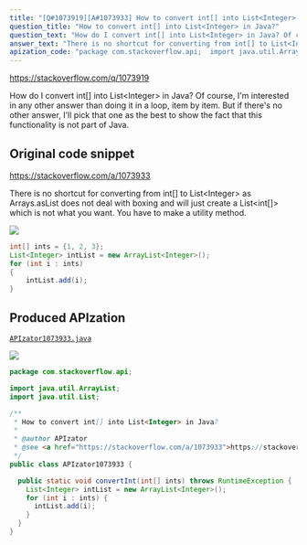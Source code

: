 ```yaml
---
title: "[Q#1073919][A#1073933] How to convert int[] into List<Integer> in Java?"
question_title: "How to convert int[] into List<Integer> in Java?"
question_text: "How do I convert int[] into List<Integer> in Java? Of course, I'm interested in any other answer than doing it in a loop, item by item. But if there's no other answer, I'll pick that one as the best to show the fact that this functionality is not part of Java."
answer_text: "There is no shortcut for converting from int[] to List<Integer> as Arrays.asList does not deal with boxing and will just create a List<int[]> which is not what you want. You have to make a utility method."
apization_code: "package com.stackoverflow.api;  import java.util.ArrayList; import java.util.List;  /**  * How to convert int[] into List<Integer> in Java?  *  * @author APIzator  * @see <a href=\"https://stackoverflow.com/a/1073933\">https://stackoverflow.com/a/1073933</a>  */ public class APIzator1073933 {    public static void convertInt(int[] ints) throws RuntimeException {     List<Integer> intList = new ArrayList<Integer>();     for (int i : ints) {       intList.add(i);     }   } }"
---
```


https://stackoverflow.com/q/1073919

How do I convert int[] into List&lt;Integer&gt; in Java?
Of course, I&#x27;m interested in any other answer than doing it in a loop, item by item. But if there&#x27;s no other answer, I&#x27;ll pick that one as the best to show the fact that this functionality is not part of Java.



## Original code snippet

https://stackoverflow.com/a/1073933

There is no shortcut for converting from int[] to List&lt;Integer&gt; as Arrays.asList does not deal with boxing and will just create a List&lt;int[]&gt; which is not what you want. You have to make a utility method.

<div class="code-logo"><img src="/stackoverflow.png" /></div>

```java
int[] ints = {1, 2, 3};
List<Integer> intList = new ArrayList<Integer>();
for (int i : ints)
{
    intList.add(i);
}
```

## Produced APIzation

[`APIzator1073933.java`](https://github.com/pasqualesalza/apization-temp-data/raw/master/search/APIzator1073933.java)

<div class="code-logo"><img src="/apizator.png" /></div>

```java
package com.stackoverflow.api;

import java.util.ArrayList;
import java.util.List;

/**
 * How to convert int[] into List<Integer> in Java?
 *
 * @author APIzator
 * @see <a href="https://stackoverflow.com/a/1073933">https://stackoverflow.com/a/1073933</a>
 */
public class APIzator1073933 {

  public static void convertInt(int[] ints) throws RuntimeException {
    List<Integer> intList = new ArrayList<Integer>();
    for (int i : ints) {
      intList.add(i);
    }
  }
}

```